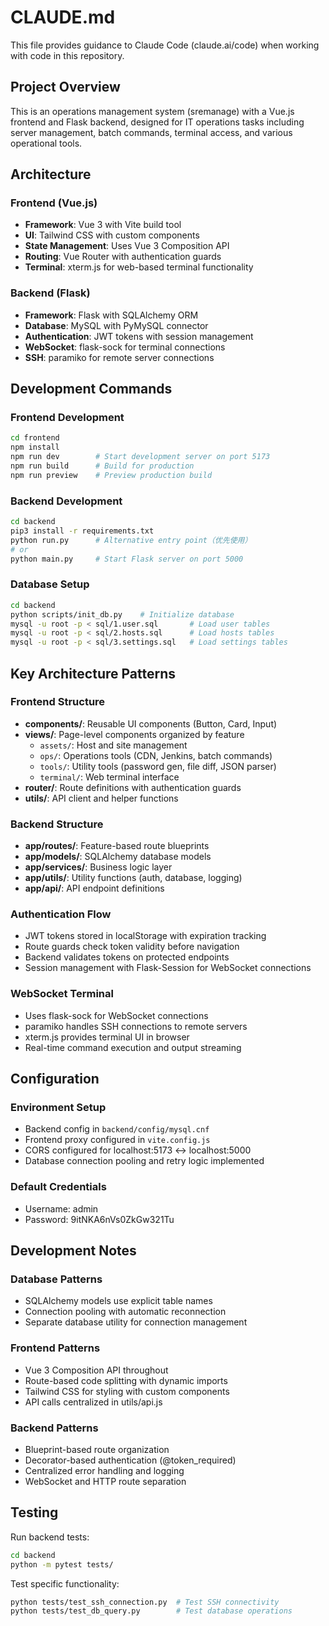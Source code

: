 # CLAUDE.md

This file provides guidance to Claude Code (claude.ai/code) when working with code in this repository.

## Project Overview

This is an operations management system (sremanage) with a Vue.js frontend and Flask backend, designed for IT operations tasks including server management, batch commands, terminal access, and various operational tools.

## Architecture

### Frontend (Vue.js)
- **Framework**: Vue 3 with Vite build tool
- **UI**: Tailwind CSS with custom components  
- **State Management**: Uses Vue 3 Composition API
- **Routing**: Vue Router with authentication guards
- **Terminal**: xterm.js for web-based terminal functionality

### Backend (Flask)
- **Framework**: Flask with SQLAlchemy ORM
- **Database**: MySQL with PyMySQL connector
- **Authentication**: JWT tokens with session management
- **WebSocket**: flask-sock for terminal connections
- **SSH**: paramiko for remote server connections

## Development Commands

### Frontend Development
```bash
cd frontend
npm install
npm run dev        # Start development server on port 5173
npm run build      # Build for production
npm run preview    # Preview production build
```

### Backend Development
```bash
cd backend
pip3 install -r requirements.txt
python run.py      # Alternative entry point（优先使用）
# or
python main.py     # Start Flask server on port 5000
```

### Database Setup
```bash
cd backend
python scripts/init_db.py    # Initialize database
mysql -u root -p < sql/1.user.sql       # Load user tables
mysql -u root -p < sql/2.hosts.sql      # Load hosts tables  
mysql -u root -p < sql/3.settings.sql   # Load settings tables
```

## Key Architecture Patterns

### Frontend Structure
- **components/**: Reusable UI components (Button, Card, Input)
- **views/**: Page-level components organized by feature
  - `assets/`: Host and site management
  - `ops/`: Operations tools (CDN, Jenkins, batch commands)
  - `tools/`: Utility tools (password gen, file diff, JSON parser)
  - `terminal/`: Web terminal interface
- **router/**: Route definitions with authentication guards
- **utils/**: API client and helper functions

### Backend Structure
- **app/routes/**: Feature-based route blueprints
- **app/models/**: SQLAlchemy database models
- **app/services/**: Business logic layer
- **app/utils/**: Utility functions (auth, database, logging)
- **app/api/**: API endpoint definitions

### Authentication Flow
- JWT tokens stored in localStorage with expiration tracking
- Route guards check token validity before navigation
- Backend validates tokens on protected endpoints
- Session management with Flask-Session for WebSocket connections

### WebSocket Terminal
- Uses flask-sock for WebSocket connections
- paramiko handles SSH connections to remote servers
- xterm.js provides terminal UI in browser
- Real-time command execution and output streaming

## Configuration

### Environment Setup
- Backend config in `backend/config/mysql.cnf`
- Frontend proxy configured in `vite.config.js` 
- CORS configured for localhost:5173 ↔ localhost:5000
- Database connection pooling and retry logic implemented

### Default Credentials
- Username: admin
- Password: 9itNKA6nVs0ZkGw321Tu

## Development Notes

### Database Patterns
- SQLAlchemy models use explicit table names
- Connection pooling with automatic reconnection
- Separate database utility for connection management

### Frontend Patterns  
- Vue 3 Composition API throughout
- Route-based code splitting with dynamic imports
- Tailwind CSS for styling with custom components
- API calls centralized in utils/api.js

### Backend Patterns
- Blueprint-based route organization
- Decorator-based authentication (@token_required)
- Centralized error handling and logging
- WebSocket and HTTP route separation

## Testing

Run backend tests:
```bash
cd backend
python -m pytest tests/
```

Test specific functionality:
```bash
python tests/test_ssh_connection.py  # Test SSH connectivity
python tests/test_db_query.py        # Test database operations
```